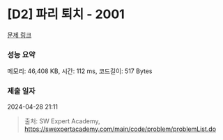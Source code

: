 # [D2] 파리 퇴치 - 2001 

[문제 링크](https://swexpertacademy.com/main/code/problem/problemDetail.do?contestProbId=AV5PzOCKAigDFAUq) 

### 성능 요약

메모리: 46,408 KB, 시간: 112 ms, 코드길이: 517 Bytes

### 제출 일자

2024-04-28 21:11



> 출처: SW Expert Academy, https://swexpertacademy.com/main/code/problem/problemList.do